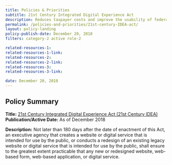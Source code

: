 ```yaml
---
title: Policies & Priorities
subtitle: 21st Century Integrated Digital Experience Act
description: Reduces taxpayer costs and improve the usability of federal websites by promoting electronic signatures, digital forms and self-service experiences.
permalink: /policies-and-priorities/21st-century-IDEA-act/
layout: policy-landing
policy-publish-date: December 20, 2018
filters: category-2 active role-2

related-resources-1:
related-resources-1-link:
related-resources-2:
related-resources-2-link:
related-resources-3:
related-resources-3-link:

date: December 20, 2018
---
```

## Policy Summary

**Title:** [21st Century Integrated Digital Experience Act (21st Century IDEA)](https://www.congress.gov/bill/115th-congress/house-bill/5759/text)<br>
**Publication/Active Date:** As of December 2018

**Description:** Not later than 180 days after the date of enactment of this Act, an executive agency that creates a website or digital service that is intended for use by the public, or conducts a redesign of an existing legacy website or digital service that is intended for use by the public, shall ensure to the greatest extent practicable that any new or redesigned website, web-based form, web-based application, or digital service.
